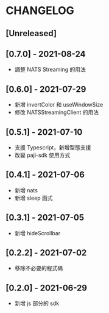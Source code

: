 # CHANGELOG

## [Unreleased]

## [0.7.0] - 2021-08-24

* 調整 NATS Streaming 的用法

## [0.6.0] - 2021-07-29

* 新增 invertColor 和 useWindowSize
* 修改 NATSStreamingClient 的用法

## [0.5.1] - 2021-07-10

* 支援 Typescript，新增型態支援
* 改變 paji-sdk 使用方式

## [0.4.1] - 2021-07-06

* 新增 nats
* 新增 sleep 函式

## [0.3.1] - 2021-07-05

* 新增 hideScrollbar

## [0.2.2] - 2021-07-02

* 移除不必要的程式碼

## [0.2.0] - 2021-06-29

* 新增 js 部分的 sdk
